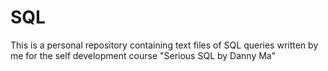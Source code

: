 # SQL

This is a personal repository containing text files of SQL queries written by me for the self development course "Serious SQL by Danny Ma"
